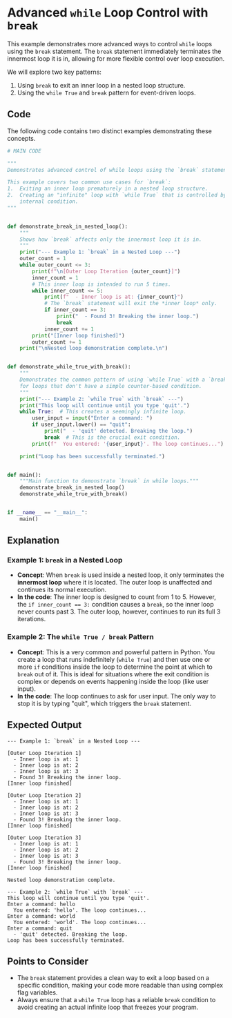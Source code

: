 # Advanced `while` Loop Control with `break`

This example demonstrates more advanced ways to control `while` loops using the `break` statement. The `break` statement immediately terminates the innermost loop it is in, allowing for more flexible control over loop execution.

We will explore two key patterns:

1.  Using `break` to exit an inner loop in a nested loop structure.
2.  Using the `while True` and `break` pattern for event-driven loops.

## Code

The following code contains two distinct examples demonstrating these concepts.

```python
# MAIN CODE

"""
Demonstrates advanced control of while loops using the `break` statement.

This example covers two common use cases for `break`:
1.  Exiting an inner loop prematurely in a nested loop structure.
2.  Creating an "infinite" loop with `while True` that is controlled by an
    internal condition.
"""


def demonstrate_break_in_nested_loop():
    """
    Shows how `break` affects only the innermost loop it is in.
    """
    print("--- Example 1: `break` in a Nested Loop ---")
    outer_count = 1
    while outer_count <= 3:
        print(f"\n[Outer Loop Iteration {outer_count}]")
        inner_count = 1
        # This inner loop is intended to run 5 times.
        while inner_count <= 5:
            print(f"  - Inner loop is at: {inner_count}")
            # The `break` statement will exit the *inner loop* only.
            if inner_count == 3:
                print("  - Found 3! Breaking the inner loop.")
                break
            inner_count += 1
        print("[Inner loop finished]")
        outer_count += 1
    print("\nNested loop demonstration complete.\n")


def demonstrate_while_true_with_break():
    """
    Demonstrates the common pattern of using `while True` with a `break`
    for loops that don't have a simple counter-based condition.
    """
    print("--- Example 2: `while True` with `break` ---")
    print("This loop will continue until you type 'quit'.")
    while True:  # This creates a seemingly infinite loop.
        user_input = input("Enter a command: ")
        if user_input.lower() == "quit":
            print("  - 'quit' detected. Breaking the loop.")
            break  # This is the crucial exit condition.
        print(f"  You entered: '{user_input}'. The loop continues...")

    print("Loop has been successfully terminated.")


def main():
    """Main function to demonstrate `break` in while loops."""
    demonstrate_break_in_nested_loop()
    demonstrate_while_true_with_break()


if __name__ == "__main__":
    main()
```

## Explanation

### Example 1: `break` in a Nested Loop

-   **Concept**: When `break` is used inside a nested loop, it only terminates the **innermost loop** where it is located. The outer loop is unaffected and continues its normal execution.
-   **In the code**: The inner loop is designed to count from 1 to 5. However, the `if inner_count == 3:` condition causes a `break`, so the inner loop never counts past 3. The outer loop, however, continues to run its full 3 iterations.

### Example 2: The `while True / break` Pattern

-   **Concept**: This is a very common and powerful pattern in Python. You create a loop that runs indefinitely (`while True`) and then use one or more `if` conditions inside the loop to determine the point at which to `break` out of it. This is ideal for situations where the exit condition is complex or depends on events happening inside the loop (like user input).
-   **In the code**: The loop continues to ask for user input. The only way to stop it is by typing "quit", which triggers the `break` statement.

## Expected Output

```
--- Example 1: `break` in a Nested Loop ---

[Outer Loop Iteration 1]
  - Inner loop is at: 1
  - Inner loop is at: 2
  - Inner loop is at: 3
  - Found 3! Breaking the inner loop.
[Inner loop finished]

[Outer Loop Iteration 2]
  - Inner loop is at: 1
  - Inner loop is at: 2
  - Inner loop is at: 3
  - Found 3! Breaking the inner loop.
[Inner loop finished]

[Outer Loop Iteration 3]
  - Inner loop is at: 1
  - Inner loop is at: 2
  - Inner loop is at: 3
  - Found 3! Breaking the inner loop.
[Inner loop finished]

Nested loop demonstration complete.

--- Example 2: `while True` with `break` ---
This loop will continue until you type 'quit'.
Enter a command: hello
  You entered: 'hello'. The loop continues...
Enter a command: world
  You entered: 'world'. The loop continues...
Enter a command: quit
  - 'quit' detected. Breaking the loop.
Loop has been successfully terminated.
```

## Points to Consider

-   The `break` statement provides a clean way to exit a loop based on a specific condition, making your code more readable than using complex flag variables.
-   Always ensure that a `while True` loop has a reliable `break` condition to avoid creating an actual infinite loop that freezes your program.
